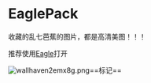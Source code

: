 # EaglePack
收藏的乱七芭蕉的图片，都是高清美图！！！

推荐使用[Eagle](https://cn.eagle.cool)打开

![wallhaven2emx8g.png](0)==标记==